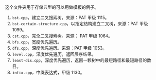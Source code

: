 这个文件夹用于存储典型的可以用做模板的例子。

1. `bst.cpp`，建立二叉搜索树，来源：PAT 甲级 1115。
2. `bst-certain-structure.cpp`，以指定结构建立二叉树，来源：PAT 甲级 1099。
3. `cst.cpp`，完全二叉搜索树。来源： PAT 甲级 1064。
4. `bfs.cpp`，宽度优先遍历。
5. `dfs.cpp`，深度优先遍历。来源：PAT 甲级 1053。
6. `level.cpp`，深度优先遍历，返回层序结果。
7. `least-dis.cpp`，深度优先遍历，返回一颗树中的最短路径和最短路径的数目。
8. `infix.cpp`，中缀表达式，甲级 1130。